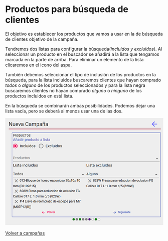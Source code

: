 # Productos para búsqueda de clientes
El objetivo es establecer los productos que vamos a usar en la de búsqueda de clientes objetivo de la campaña. 

Tendremos dos listas para configurar la búsqueda(*incluidos y excluidos*). Al seleccionar un producto en el buscador se añadirá a la lista que tengamos marcada en la parte de arriba. Para eliminar un elemento de la lista clicaremos en el icono del aspa. 

También debemos seleccionar el tipo de inclusión de los productos en la búsqueda, para la lista incluidos buscaremos clientes que hayan comprado *todos* o *alguno* de los productos seleccionados y para la lista negra buscaremos clientes no hayan comprado *alguno* o *ninguno* de los productos incluidos en está lista.

En la búsqueda se combinarán ambas posibilidades. Podemos dejar una lista vacía, pero se deberá al menos usar una de las dos.

![listas_productos](./img/listas_productos.png)


[Volver a campañas](./index.md)
